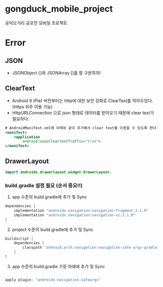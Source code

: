# gongduck_mobile_project
공덕오거리 공모전 모바일 프로젝트

# Error

## JSON
* JSONObject {}와 JSONArray []를 잘 구분하자!

## ClearText
* Android 9 (Pie) 버전부터는 http에 대한 보안 강화로 ClearText를 막아두었다. (https 위주 이용 가능)
* HttpURLConnection 으로 json 형태로 데이터를 받아오기 때문에 clear text가 필요하다.

```xml
# AndroidManifest.xml에 아래와 같이 추가해서 clear text를 이용할 수 있도록 한다.
<manifest>
	<application
		android:usesCleartextTraffic="true">
</manifest>
```

## DrawerLayout

```java
import androidx.drawerlayout.widget.DrawerLayout;
````

### build.gradle 설정 필요 (순서 중요!!)

1. app 수준의 build.gradle에 추가 및 Sync
```gradle
dependencies {
	implementation "androidx.navigation:navigation-fragment:2.1.0"
	implementation "androidx.navigation:navigation-ui:2.1.0"
}
```
2. project 수준의 build.gradle에 추가 및 Sync
```gradle
buildscript {
	dependencies {
		classpath "android.arch.navigation:navigation-safe-args-gradle-plugin:1.0.0-alpha09"
	}
}
```
3. app 수준의 build.gradle 가장 아래에 추가 및 Sync
```gradle

apply plugin: "androidx.navigation.safeargs"
```
